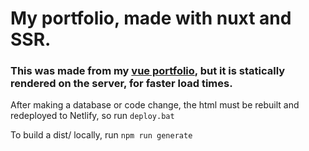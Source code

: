 # My portfolio, made with nuxt and SSR.

### This was made from my [vue portfolio](https://github.com/leomet07/vue-portfolio), but it is statically rendered on the server, for faster load times.

After making a database or code change, the html must be rebuilt and redeployed to Netlify, so run `deploy.bat`

To build a dist/ locally, run `npm run generate`
